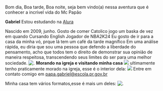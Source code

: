Bom dia, Boa tarde, Boa noite, seja bem vindo(a) nessa aventura que é conhecer a incrível vida do Mc Papão 

**Gabriel**
Estou estudando na [Alura](https://www.alura.com.br/)

Nascido em 2009, junho.
Gosto de comer
Catolico
jogo um baska de vez em quando
Cursando English
Jogador de NBA2K24
Eu gosto de ir para a casa da minha vó, prque lá tem um café da tarde magnífico
Em uma análise rápida, eu diria que sou uma pessoa que defendo a liberdade do pensamento, acho que todos tem o direito de demonstrar sua opinião de maneira respeitosa, transcendendo seus limites do ser para uma melhor sociedade.
![.](https://media.tenor.com/XZLT8X6TK1oAAAAM/hora-do-caf%C3%A9.gif)
**Morando na igreja e visitando minha casa**
![](https://encrypted-tbn0.gstatic.com/images?q=tbn:ANd9GcQvw-Xzvb-W5NJN7Sd7yCW4hhGausf_D_-xYg&s)
ultimamente tenho praticamente morado na igreja, esse é o interior dela:
![](https://fastly.4sqi.net/img/general/600x600/15364473_5R5BtEJfZ6BNo53JHSkOJtSJKR8eWkN45Ml2cOxfC2U.jpg)
Entre em contato comigo em papa.gabriel@escola.pr.gov.br

Minha casa tem vários formatos,esse é mais um deles:
![.](https://media1.tenor.com/m/oO5rMV31OlQAAAAd/church-budapest.gif)
